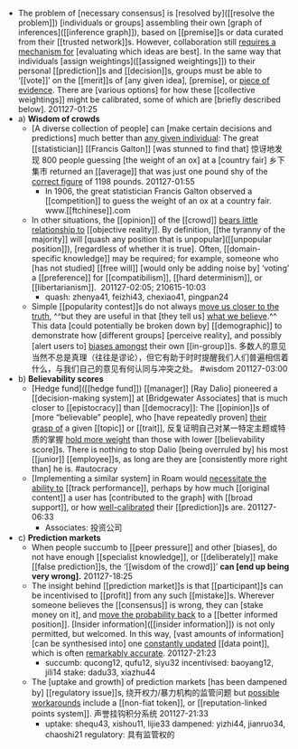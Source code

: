 - The problem of [necessary consensus] is [resolved by]([[resolve the problem]]) [individuals or groups] assembling their own [graph of inferences]([[inference graph]]), based on [[premise]]s or data curated from their [[trusted network]]s. However, collaboration still [requires a mechanism for]([[mechanism]]) [evaluating which ideas are best]. In the same way that individuals [assign weightings]([[assigned weightings]]) to their personal [[prediction]]s and [[decision]]s, groups must be able to ‘[[vote]]’ on the [[merit]]s of [any given idea], [premise], or [piece of evidence](((JLHsxETmJ))). There are [various options] for how these [[collective weightings]] might be calibrated, some of which are [briefly described below].
201127-01:25
- a) **Wisdom of crowds**
    - [A diverse collection of people] can [make certain decisions and predictions] much better than [any given individual]([[individual]]): The great [[statistician]] [[Francis Galton]] [was stunned to find that] 惊讶地发现 800 people guessing [the weight of an ox] at a [country fair] 乡下集市 returned an [[average]] that was just one pound shy of the [correct figure](((P5DRk3U7t))) of 1198 pounds.
201127-01:55 
        - In 1906, the great statistician Francis Galton observed a [[competition]] to guess the weight of an ox at a country fair. www.[[ftchinese]].com
    - In other situations, the [[opinion]] of the [[crowd]] [bears little relationship to](((gKlULb6UZ))) [[objective reality]]. By definition, [[the tyranny of the majority]] will [quash any position that is unpopular]([[unpopular position]]), [regardless of whether it is true]. Often, [[domain-specific knowledge]] may be required; for example, someone who [has not studied] [[free will]] [would only be adding noise by] ‘voting’ a [[preference]] for [[compatibilism]], [[hard determinism]], or [[libertarianism]]. 
201127-02:05; 210615-10:03
        - quash: zhenya41, feizhi43, chexiao41, pingpan24
    - Simple [[popularity contest]]s do not always [move us closer to the truth]([[truth]]), ^^but they are useful in that [they tell us] [what we believe](((gaJhJQIQy))).^^ This data [could potentially be broken down by] [[demographic]] to demonstrate how [different groups] [perceive reality], and possibly [alert users to] [biases amongst]([[bias]]) their own [[in-group]]s. 多数人的意见当然不总是真理（往往是谬论），但它有助于时时提醒我们人们普遍相信着什么，与我们自己的意见有何认同与冲突之处。 #wisdom
201127-03:00
- b) **Believability scores**
    - [Hedge fund]([[hedge fund]]) [[manager]] [Ray Dalio] pioneered a [[decision-making system]] at [Bridgewater Associates] that is much closer to [[epistocracy]] than [[democracy]]: The [[opinion]]s of [more “believable” people], who [have repeatedly proven] [their grasp of](((v9jRYmo4d))) a given [[topic]] or [[trait]], 反复证明自己对某一特定主题或特质的掌握 [hold more weight]([[weight]]) than those with lower [[believability score]]s. There is nothing to stop Dalio [being overruled by] his most [[junior]] [[employee]]s, as long are they are [consistently more right than] he is. #autocracy
    - [Implementing a similar system] in Roam would [necessitate the ability to](((7s_-SJk1J))) [[track performance]], perhaps by how much [[original content]] a user has [contributed to the graph] with [[broad support]], or how [well-calibrated](((585ec1IO1))) their [[prediction]]s are.
201127-06:33
        - Associates: 投资公司
- c) **Prediction markets**
    - When people succumb to [[peer pressure]] and other [biases], do not have enough [[specialist knowledge]], or [[deliberately]] make [[false prediction]]s, the ‘[[wisdom of the crowd]]’ **can [end up being very wrong].**
201127-18:25
    - The insight behind [[prediction market]]s is that [[participant]]s can be incentivised to [[profit]] from any such [[mistake]]s. Wherever someone believes the [[consensus]] is wrong, they can [stake money on it], and [move the probability back]([[probability]]) to a [[better informed position]]. [Insider information]([[insider information]]) is not only permitted, but welcomed. In this way, [vast amounts of information] [can be synthesised into] one [constantly updated]() [[data point]], which is often [remarkably accurate]([[accurate]]).
201127-21:23
        - succumb: qucong12, qufu12, siyu32
incentivised: baoyang12, jili14
stake: dadu33, xiazhu44
    - The [uptake and growth] of prediction markets [has been dampened by] [[regulatory issue]]s, 绕开权力/暴力机构的监管问题 but [possible workarounds]([[workaround]]) include a [[non-fiat token]], or [[reputation-linked points system]]. 声誉挂钩积分系统
201127-21:33
        - uptake: shequ43, xishou11, lijie33
dampened: yizhi44, jianruo34, chaoshi21
regulatory: 具有监管权的
